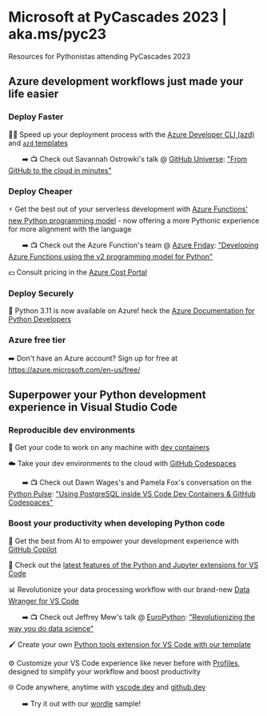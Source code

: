 # Microsoft at PyCascades 2023 | aka.ms/pyc23
Resources for Pythonistas attending PyCascades 2023

## Azure development workflows just made your life easier

### Deploy Faster 

🏃‍♀️ Speed up your deployment process with the [Azure Developer CLI (azd)](https://docs.microsoft.com/en-us/cli/azure/install-azure-cli) and [`azd` templates](https://azure.github.io/awesome-azd/) 

&nbsp;&nbsp;&nbsp;&nbsp;&nbsp;&nbsp;&nbsp;➡️ 📺 Check out Savannah Ostrowki's talk @ [GitHub Universe](https://githubuniverse.com/): ["From GitHub to the cloud in minutes"](https://www.youtube.com/watch?v=9z3PiHSCcYs)


### Deploy Cheaper

⚡ Get the best out of your serverless development with [Azure Functions' new Python programming model](https://learn.microsoft.com/en-us/azure/azure-functions/functions-bindings-triggers-python) - now offering a more Pythonic experience for more alignment with the language

&nbsp;&nbsp;&nbsp;&nbsp;&nbsp;&nbsp;&nbsp;➡️ 📺 Check out the Azure Function's team  @ [Azure Friday](https://learn.microsoft.com/en-us/Shows/Azure-Friday): ["Developing Azure Functions using the v2 programming model for Python"](https://www.youtube.com/watch?v=KARieaWBxuk)

💵 Consult pricing in the [Azure Cost Portal](https://azure.microsoft.com/pricing/calculator/)

### Deploy Securely

📢 Python 3.11 is now available on Azure! heck the [Azure Documentation for Python Developers](https://azure.microsoft.com/en-us/resources/developers/python/)

###  Azure free tier 
➡️ Don't have an Azure account? Sign up for free at https://azure.microsoft.com/en-us/free/

## Superpower your Python development experience in Visual Studio Code

### Reproducible dev environments

📂 Get your code to work on any machine with [dev containers](https://code.visualstudio.com/docs/devcontainers/containers)

☁️ Take your dev environments to the cloud with [GitHub Codespaces](https://code.visualstudio.com/docs/remote/codespaces)


&nbsp;&nbsp;&nbsp;&nbsp;&nbsp;&nbsp;&nbsp;➡️ 📺 Check out Dawn Wages's and Pamela Fox's conversation on the [Python Pulse](https://devblogs.microsoft.com/python/announcing-python-pulse/): ["Using PostgreSQL inside VS Code Dev Containers & GitHub Codespaces"](https://www.youtube.com/watch?v=JTHTWp9DIZQ)


### Boost your productivity when developing Python code 
🧠 Get the best from AI to empower your development experience with [GitHub Copilot](https://code.visualstudio.com/docs/editor/artificial-intelligence)

🐍 Check out the [latest features of the Python and Jupyter extensions for VS Code](https://devblogs.microsoft.com/python/)

📊 Revolutionize your data processing workflow with our brand-new [Data Wranger for VS Code](https://aka.ms/datawrangler)  

&nbsp;&nbsp;&nbsp;&nbsp;&nbsp;&nbsp;&nbsp;➡️ 📺 Check out Jeffrey Mew's talk @ [EuroPython](https://ep2022.europython.eu/): ["Revolutionizing the way you do data science"](https://www.youtube.com/watch?v=uPRQXDjQhMs&t=574s)


🖌️ Create your own [Python tools extension for VS Code with our template](https://github.com/microsoft/vscode-python-tools-extension-template)

⚙️ Customize your VS Code experience like never before with [Profiles](https://code.visualstudio.com/docs/editor/profiles), designed to simplify your workflow and boost productivity

🌐 Code anywhere, anytime with [vscode.dev](https://vscode.dev/) and [github.dev](https://github.dev/)  

&nbsp;&nbsp;&nbsp;&nbsp;&nbsp;&nbsp;&nbsp;➡️ Try it out with our [wordle](https://github.com/luabud/wordle) sample!



